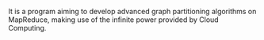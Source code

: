 It is a program aiming to develop advanced graph partitioning algorithms on MapReduce, making use of the infinite power provided by Cloud Computing.